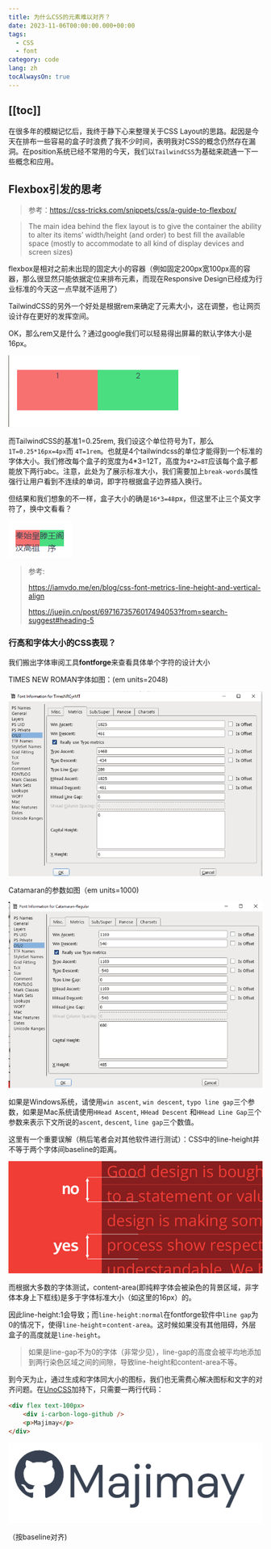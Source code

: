 ```yaml
---
title: 为什么CSS的元素难以对齐？
date: 2023-11-06T00:00:00.000+00:00
tags:
  - CSS
  - font
category: code
lang: zh
tocAlwaysOn: true
---
```

[[toc]]
---

在很多年的模糊记忆后，我终于静下心来整理关于CSS Layout的思路。起因是今天在排布一些容易的盒子时浪费了我不少时间，表明我对CSS的概念仍然存在漏洞。在position系统已经不常用的今天，我们以`TailwindCSS`为基础来疏通一下一些概念和应用。

## Flexbox引发的思考

> 参考：<https://css-tricks.com/snippets/css/a-guide-to-flexbox/>

> The main idea behind the flex layout is to give the container the  ability to alter its items’ width/height (and order) to best fill the  available space (mostly to accommodate to all kind of display devices  and screen sizes)

flexbox是相对之前未出现的固定大小的容器（例如固定200px宽100px高的容器，那么很显然只能依据定位来排布元素，而现在Responsive Design已经成为行业标准的今天这一点早就不适用了）

TailwindCSS的另外一个好处是根据rem来确定了元素大小，这在调整，也让网页设计存在更好的发挥空间。

OK，那么rem又是什么？通过google我们可以轻易得出屏幕的默认字体大小是16px。

![image-20231106164134442](https://raw.githubusercontent.com/flynncao/blog-images/main/img/image-20231106164134442.png)

而TailwindCSS的基准1=0.25rem, 我们设这个单位符号为T，那么`1T=0.25*16px=4px`而 `4T=1rem`。也就是4个tailwindcss的单位才能得到一个标准的字体大小。我们修改每个盒子的宽度为4*3=12T，高度为`4*2=8T`应该每个盒子都能放下两行abc。注意，此处为了展示标准大小，我们需要加上`break-words`属性强行让用户看到不连续的单词，即字符根据盒子边界插入换行。

但结果和我们想象的不一样，盒子大小的确是`16*3=48`px，但这里不止三个英文字符了，换中文看看？

![image-20231106165106333](https://raw.githubusercontent.com/flynncao/blog-images/main/img/image-20231106165106333.png)

> 参考:
>
> <https://iamvdo.me/en/blog/css-font-metrics-line-height-and-vertical-align>
>
> <https://juejin.cn/post/6971673576017494053?from=search-suggest#heading-5>

### 行高和字体大小的CSS表现？

我们搬出字体审阅工具**fontforge**来查看具体单个字符的设计大小

TIMES NEW ROMAN字体如图：(em units=2048)

![image-20231106182446978](https://raw.githubusercontent.com/flynncao/blog-images/main/img/image-20231106182446978.png)

Catamaran的参数如图（em units=1000)

![image-20231107001516474](https://raw.githubusercontent.com/flynncao/blog-images/main/img/image-20231107001516474.png)

如果是Windows系统，请使用`win ascent`, `win descent`, `typo line gap`三个参数，如果是Mac系统请使用`HHead Ascent`, `HHead Descent` 和`HHead Line Gap`三个参数来表示下文所说的`ascent`, `descent`, `line gap`三个数值。

这里有一个重要误解（稍后笔者会对其他软件进行测试）：CSS中的line-height并不等于两个字体间baseline的距离。

![image-20231106203734020](https://raw.githubusercontent.com/flynncao/blog-images/main/img/image-20231106203734020.png)

而根据大多数的字体测试，content-area(即纯粹字体会被染色的背景区域，非字体本身上下框线)是多于字体标准大小（如这里的16px）的。

因此line-height:1会导致；而`line-height:normal`在fontforge软件中`line gap`为0的情况下，使得`line-height`=`content-area`。这时候如果没有其他阻碍，外层盒子的高度就是`line-height`。

> 如果是line-gap不为0的字体（非常少见），line-gap的高度会被平均地添加到两行染色区域之间的间隙，导致line-height和content-area不等。

到今天为止，通过生成和字体同大小的图标，我们也无需费心解决图标和文字的对齐问题。在[UnoCSS](https://github.com/unocss/unocss)加持下，只需要一两行代码：

```html
<div flex text-100px>
    <div i-carbon-logo-github />
    <p>Majimay</p>
</div>
```

![image-20231106232522276](https://raw.githubusercontent.com/flynncao/blog-images/main/img/image-20231106232522276.png)

（按baseline对齐)
